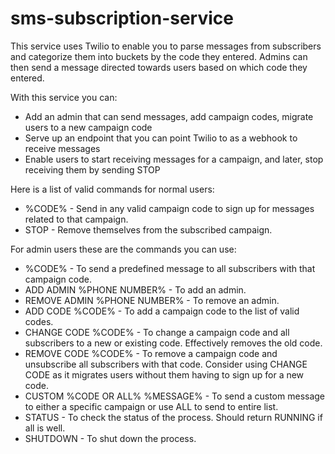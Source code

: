 # sms-subscription-service
This service uses Twilio to enable you to parse messages from subscribers and categorize them into buckets by the code they entered. Admins can then send a message directed towards users based on which code they entered.

With this service you can:
- Add an admin that can send messages, add campaign codes, migrate users to a new campaign code
- Serve up an endpoint that you can point Twilio to as a webhook to receive messages
- Enable users to start receiving messages for a campaign, and later, stop receiving them by sending STOP 

Here is a list of valid commands for normal users:
- %CODE% - Send in any valid campaign code to sign up for messages related to that campaign.
- STOP - Remove themselves from the subscribed campaign.

For admin users these are the commands you can use:
- %CODE% - To send a predefined message to all subscribers with that campaign code.
- ADD ADMIN %PHONE NUMBER% - To add an admin.
- REMOVE ADMIN %PHONE NUMBER% - To remove an admin.
- ADD CODE %CODE% - To add a campaign code to the list of valid codes.
- CHANGE CODE %CODE% - To change a campaign code and all subscribers to a new or existing code. Effectively removes the old code.
- REMOVE CODE %CODE% - To remove a campaign code and unsubscribe all subscribers with that code. Consider using CHANGE CODE as it migrates users without them having to sign up for a new code.
- CUSTOM %CODE OR ALL% %MESSAGE% - To send a custom message to either a specific campaign or use ALL to send to entire list.
- STATUS - To check the status of the process. Should return RUNNING if all is well.
- SHUTDOWN - To shut down the process. 
